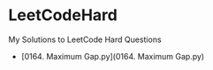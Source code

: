 # LeetCodeHard
My Solutions to LeetCode Hard Questions

- [0164. Maximum Gap.py](0164. Maximum Gap.py)
